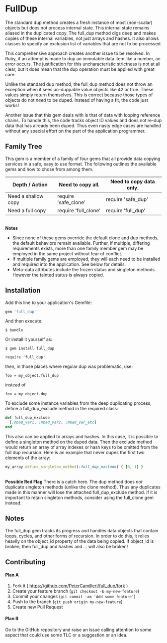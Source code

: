 # FullDup

The standard dup method creates a fresh instance of most (non-scalar) objects
but does not process internal state. This internal state remains aliased in the
duplicated copy. The full_dup method digs deep and makes copies of these
internal variables, not just arrays and hashes. It also allows classes to
specify an exclusion list of variables that are not to be processed.

This comprehensive approach creates another issue to be resolved. In Ruby, if an
attempt is made to dup an immutable data item like a number, an error occurs.
The justification for this uncharacteristic strictness is not at all clear, but
it does mean that the dup operation must be applied with great care.

Unlike the standard dup method, the full\_dup method does not throw an
exception when it sees un-duppable value objects like 42 or true. These values
simply return themselves. This is correct because those types of objects do
not _need_ to be duped. Instead of having a fit, the code just works!

Another issue that this gem deals with is that of data with looping reference
chains. To handle this, the code tracks object ID values and does not re-dup
data that has already been duped. Thus even nasty edge cases are handled
without any special effort on the part of the application programmer.

## Family Tree

This gem is a member of a family of four gems that all provide data copying
services in a safe, easy to use format. The following outlines the available
gems and how to chose from among them.

Depth / Action | Need to copy all. | Need to copy data only.
---------------|------------------------------|------------
Need a shallow copy | require 'safe\_clone' | require 'safe\_dup'
Need a full copy    | require 'full\_clone' | require 'full\_dup'

<br>**Notes**
* Since none of these gems override the default clone and dup
methods, the default behaviors remain available. Further, if multiple,
differing requirements exists, more than one family member gem may be
employed in the same project without fear of conflict.
* If multiple family gems are employed, they will each need to be installed and
required into the application. See below for details.
* Meta-data attributes include the frozen status and singleton methods. However
the tainted status is always copied.


## Installation

Add this line to your application's Gemfile:

```ruby
gem 'full_dup'
```

And then execute:

    $ bundle

Or install it yourself as:

    $ gem install full_dup

    require 'full_dup'

then, in those places where regular dup was problematic, use:

    foo = my_object.full_dup

instead of

    foo = my_object.dup

To exclude some instance variables from the deep duplicating process, define a
full_dup_exclude method in the required class:

```ruby
def full_dup_exclude
  [:@bad_var1, :@bad_var2, :@bad_var_etc]
end
```
This also can be applied to arrays and hashes. In this case, it is possible to
define a singleton method on the duped data. Then the exclude method would
return an array of array indexes or hash keys to be omitted from the full dup
recursion. Here is an example that never dupes the first two elements of the
array:

```ruby
my_array.define_singleton_method(:full_dup_exclude) { [0, 1] }
```
<br>**Possible Red Flag** There is a catch here. The dup method does _not_
duplicate singleton methods (unlike the clone method). Thus any duplicates
made in this manner will lose the attached full_dup_exclude method. If it is
important to retain singleton methods, consider using the full_clone gem
instead.

## Notes

The full_dup gem tracks its progress and handles data objects that
contain loops, cycles, and other forms of recursion. In order to do this,
it relies heavily on the object_id property of the data being copied.
If object_id is broken, then full_dup and hashes and ... will also be
broken!


## Contributing

#### Plan A

1. Fork it ( https://github.com/PeterCamilleri/full_dup/fork )
2. Create your feature branch (`git checkout -b my-new-feature`)
3. Commit your changes (`git commit -am 'Add some feature'`)
4. Push to the branch (`git push origin my-new-feature`)
5. Create new Pull Request

#### Plan B

Go to the GitHub repository and raise an issue calling attention to some
aspect that could use some TLC or a suggestion or an idea.
